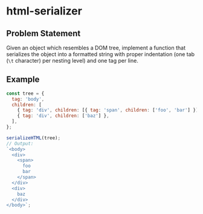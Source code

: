 # html-serializer

## Problem Statement

Given an object which resembles a DOM tree, implement a function that serializes the object into a formatted string with proper indentation (one tab (`\t` character) per nesting level) and one tag per line.

## Example

```js
const tree = {
  tag: 'body',
  children: [
    { tag: 'div', children: [{ tag: 'span', children: ['foo', 'bar'] }] },
    { tag: 'div', children: ['baz'] },
  ],
};

serializeHTML(tree);
// Output:
`<body>
  <div>
    <span>
      foo
      bar
    </span>
  </div>
  <div>
    baz
  </div>
</body>`;
```
